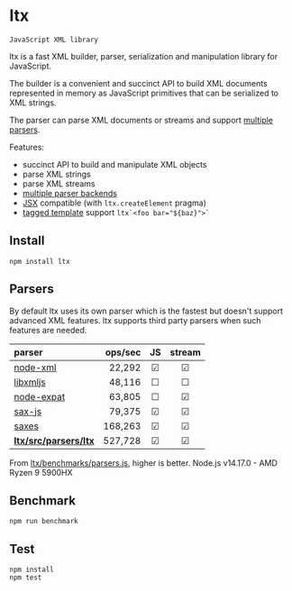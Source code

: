 # ltx

`JavaScript XML library`

ltx is a fast XML builder, parser, serialization and manipulation library for JavaScript.

The builder is a convenient and succinct API to build XML documents represented in memory as JavaScript primitives that can be serialized to XML strings.

The parser can parse XML documents or streams and support [multiple parsers](#parsers).

Features:

- succinct API to build and manipulate XML objects
- parse XML strings
- parse XML streams
- [multiple parser backends](#parsers)
- [JSX](https://facebook.github.io/jsx/) compatible (with `ltx.createElement` pragma)
- [tagged template](https://developer.mozilla.org/en/docs/Web/JavaScript/Reference/template_strings) support `` ltx`<foo bar="${baz}">` ``

## Install

`npm install ltx`

## Parsers

By default ltx uses its own parser which is the fastest but doesn't support advanced XML features.
ltx supports third party parsers when such features are needed.

| parser                                            | ops/sec | JS  | stream |
| :------------------------------------------------ | ------: | :-: | :----: |
| [node-xml](https://github.com/dylang/node-xml)    |  22,292 |  ☑  |   ☑    |
| [libxmljs](https://github.com/polotek/libxmljs)   |  48,116 |  ☐  |   ☐    |
| [node-expat](https://github.com/astro/node-expat) |  63,805 |  ☐  |   ☑    |
| [sax-js](https://github.com/isaacs/sax-js)        |  79,375 |  ☑  |   ☑    |
| [saxes](https://github.com/lddubeau/saxes)        | 168,263 |  ☑  |   ☑    |
| **[ltx/src/parsers/ltx](lib/parsers/ltx.js)**     | 527,728 |  ☑  |   ☑    |

From [ltx/benchmarks/parsers.js](benchmarks/parsers.js), higher is better.
Node.js v14.17.0 - AMD Ryzen 9 5900HX

## Benchmark

```
npm run benchmark
```

## Test

```
npm install
npm test
```
